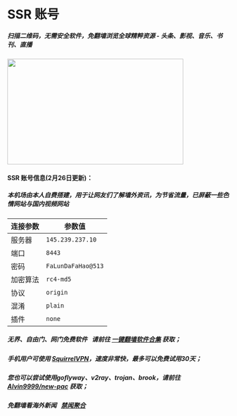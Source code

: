 # SSR 账号 

##### 扫描二维码，无需安全软件，免翻墙浏览全球精粹资源 - 头条、影视、音乐、书刊、直播
<img src="http://gfw-breaker.win/videos/ogate.jpg" width="400px" height="240px"/>

#### SSR 账号信息(2月26日更新)：
##### 本机场由本人自费搭建，用于让网友们了解墙外资讯，为节省流量，已屏蔽一些色情网站与国内视频网站

| 连接参数 | 参数值 |
|---|---|
| 服务器 | ```145.239.237.10``` |
| 端口 | ```8443``` |
| 密码 | ```FaLunDaFaHao@513``` |
| 加密算法 | ```rc4-md5``` |
| 协议 | ```origin``` |
| 混淆 | ```plain``` |
| 插件 | ```none``` |

##### 无界、自由门、网门免费软件 &nbsp; 请前往 [一键翻墙软件合集](https://github.com/gfw-breaker/nogfw/blob/master/README.md) 获取；

##### 手机用户可使用 [SquirrelVPN](https://github.com/gfw-breaker/ssr-accounts/blob/master/resources/squirrelvpn.md)，速度非常快，最多可以免费试用30天； 

##### 您也可以尝试使用goflyway、v2ray、trojan、brook，请前往 [Alvin9999/new-pac](https://github.com/Alvin9999/new-pac/wiki) 获取；

##### 免翻墙看海外新闻 &nbsp; [禁闻聚合](https://github.com/gfw-breaker/banned-news3/blob/master/README.md?a01)


<img src='http://gfw-breaker.win/ssr-centos7.md' width='0px' height='0px'/>

